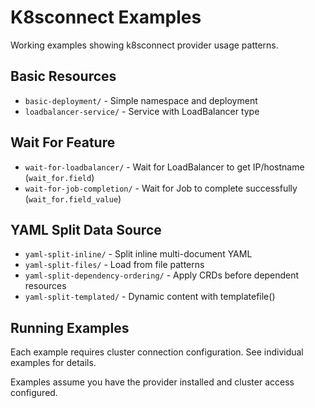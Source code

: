 # K8sconnect Examples

Working examples showing k8sconnect provider usage patterns.

## Basic Resources
- `basic-deployment/` - Simple namespace and deployment
- `loadbalancer-service/` - Service with LoadBalancer type

## Wait For Feature
- `wait-for-loadbalancer/` - Wait for LoadBalancer to get IP/hostname (`wait_for.field`)
- `wait-for-job-completion/` - Wait for Job to complete successfully (`wait_for.field_value`)

## YAML Split Data Source
- `yaml-split-inline/` - Split inline multi-document YAML
- `yaml-split-files/` - Load from file patterns
- `yaml-split-dependency-ordering/` - Apply CRDs before dependent resources  
- `yaml-split-templated/` - Dynamic content with templatefile()

## Running Examples

Each example requires cluster connection configuration. See individual examples for details.

Examples assume you have the provider installed and cluster access configured.

